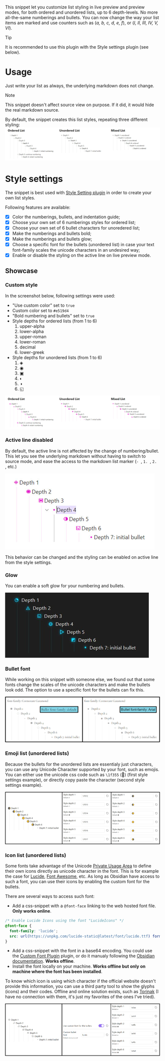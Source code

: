 This snippet let you customize list styling in live preview and preview modes, for both ordered and unordered lists, up to 6 depth-levels. No more all-the-same numberings and bullets. You can now change the way your list items are marked and use counters such as (*a, b, c, d, e, f*), or (*I, II, III, IV, V, VI*).

> [!TIP]
> It is recommended to use this plugin with the Style settings plugin (see below).

# Usage

Just write your list as always, the underlying markdown does not change.

> [!NOTE]
> This snippet doesn't affect source view on purpose. If it did, it would hide the real markdown source.

By default, the snippet creates this list styles, repeating three different styling:
![default style](screenshots/default-style.jpg)

# Style settings

The snippet is best used with [Style Setting plugin](https://github.com/mgmeyers/obsidian-style-settings) in order to create your own list styles.

Following features are available:
- [x] Color the numberings, bullets, and indentation guide;
- [x] Choose your own set of 6 numberings styles for ordered list;
- [x] Choose your own set of 6 bullet characters for unoredered list;
- [x] Make the numberings and bullets bold;
- [x] Make the numberings and bullets glow;
- [x] Choose a specific font for the bullets (unordered list) in case your text font-family scales the unicode characters in an undesired way;
- [x] Enable or disable the styling on the active line on live preview mode.

## Showcase

### Custom style

In the screenshot below, following settings were used:
- "Use custom color" set to `true`
- Custom color set to `#e519d4`
- "Bold numbering and bullets" set to `true`
- Style depths for ordered lists (from 1 to 6)
  1. upper-alpha
  2. lower-alpha
  3. upper-roman
  4. lower-roman
  5. decimal
  6. lower-greek
- Style depths for unordered lists (from 1 to 6)
  1. ◈
  2. ◉
  3. ▣
  4. ◐
  5. ◑
  6. ◱

![custom style](screenshots/custom-style.jpg)

### Active line disabled

By default, the active line is not affected by the change of numbering/bullet. This let you see the underlying markdown without having to switch to source mode, and ease the access to the markdown list marker (`- `, `1. `, `2. `, etc.)

![active line disabled](screenshots/active-line.jpg)

This behavior can be changed and the styling can be enabled on active line from the style settings.

### Glow

You can enable a soft glow for your numbering and bullets.

![glow](screenshots/glow.jpg)

### Bullet font

While working on this snippet with someone else, we found out that some fonts change the scales of the unicode characters and make the bullets look odd. The option to use a specific font for the bullets can fix this.

![custom font](screenshots/custom-font.jpg)

### Emoji list (unordered lists)

Because the bullets for the unordered lists are essentialy just characters, you can use any Unicode Character supported by your font, such as emojis. You can either use the unicode css code such as `\1f355` (🍕) (first style settings example), or directly copy paste the character (second style settings example).

![emojis](screenshots/emojis.jpg)

### Icon list (unordered lists)

Some fonts take advantage of the Unicode [Private Usage Area](https://en.wikipedia.org/wiki/Private_Use_Areas) to define their own icons directly as unicode character in the font. This is for example the case for [Lucide](https://lucide.dev/), [Font Awesome](https://fontawesome.com/), etc. As long as Obsidian have access to such a font, you can use their icons by enabling the custom font for the bullets.

There are several ways to access such font:
- Add a css-snippet with a `@font-face` linking to the web hosted font file. **Only works online**.
```css
/* Enable Lucide Icons using the font "LucideIcons" */
@font-face {
  font-family: 'lucide';
  src: url(https://unpkg.com/lucide-static@latest/font/lucide.ttf) format('truetype');
}
```
- Add a css-snippet with the font in a base64 encoding. You could use the [Custom Font Plugin](https://github.com/pourmand1376/obsidian-custom-font) plugin, or do it manualy following the [Obsidian documentation](https://docs.obsidian.md/Themes/App+themes/Embed+fonts+and+images+in+your+theme). **Works offline**.
- Install the font locally on your machine. **Works offline but only on machine where the font has been installed**.

To know which icon is using which character if the official website doesn't provide this information, you can use a third party tool to show the glyphs (icons) and their codes. Offline and online solution exists, such as [Torinak](https://torinak.com/font/lsfont.html) (I have no connection with them, it's just my favorites of the ones I've tried).

![lucide icons](screenshots/lucide-icons.jpg)